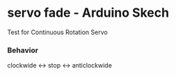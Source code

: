 # servo fade - Arduino Skech

Test for Continuous Rotation Servo <br/>

### Behavior
clockwide <-> stop <-> anticlockwide <br/>

